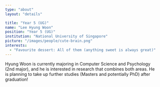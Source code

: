```yaml
---
type: "about"
layout: "details"

title: "Year 5 (UG)"
name: "Lee Hyung Woon"
position: "Year 5 (UG)"
institution: "National University of Singapore"
picture: "/images/people/cute-brain.png"
interests:
  - "Favourite dessert: All of them (anything sweet is always great)"
---
```


Hyung Woon is currently majoring in Computer Science and Psychology (2nd major), and he is interested in research that combines both areas. He is planning to take up further studies (Masters and potentially PhD) after graduation!
